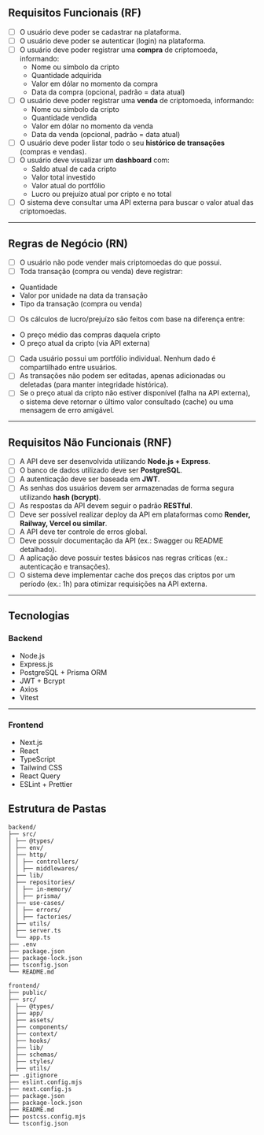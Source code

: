 ## Requisitos Funcionais (RF)

- [ ] O usuário deve poder se cadastrar na plataforma.
- [ ] O usuário deve poder se autenticar (login) na plataforma.
- [ ] O usuário deve poder registrar uma **compra** de criptomoeda, informando:
  - Nome ou símbolo da cripto
  - Quantidade adquirida
  - Valor em dólar no momento da compra
  - Data da compra (opcional, padrão = data atual)
- [ ] O usuário deve poder registrar uma **venda** de criptomoeda, informando:
  - Nome ou símbolo da cripto
  - Quantidade vendida
  - Valor em dólar no momento da venda
  - Data da venda (opcional, padrão = data atual)
- [ ] O usuário deve poder listar todo o seu **histórico de transações** (compras e vendas).
- [ ] O usuário deve visualizar um **dashboard** com:
  - Saldo atual de cada cripto
  - Valor total investido
  - Valor atual do portfólio
  - Lucro ou prejuízo atual por cripto e no total
- [ ] O sistema deve consultar uma API externa para buscar o valor atual das criptomoedas.

---

## Regras de Negócio (RN)

- [ ]  O usuário não pode vender mais criptomoedas do que possui.
- [ ]  Toda transação (compra ou venda) deve registrar:
  - Quantidade
  - Valor por unidade na data da transação
  - Tipo da transação (compra ou venda)
- [ ]  Os cálculos de lucro/prejuízo são feitos com base na diferença entre:
  - O preço médio das compras daquela cripto
  - O preço atual da cripto (via API externa)
- [ ]  Cada usuário possui um portfólio individual. Nenhum dado é compartilhado entre usuários.
- [ ]  As transações não podem ser editadas, apenas adicionadas ou deletadas (para manter integridade histórica).
- [ ] Se o preço atual da cripto não estiver disponível (falha na API externa), o sistema deve retornar o último valor consultado (cache) ou uma mensagem de erro amigável.

---

## Requisitos Não Funcionais (RNF)

- [ ] A API deve ser desenvolvida utilizando **Node.js + Express**.
- [ ] O banco de dados utilizado deve ser **PostgreSQL**.
- [ ] A autenticação deve ser baseada em **JWT**.
- [ ] As senhas dos usuários devem ser armazenadas de forma segura utilizando **hash (bcrypt)**.
- [ ] As respostas da API devem seguir o padrão **RESTful**.
- [ ] Deve ser possível realizar deploy da API em plataformas como **Render, Railway, Vercel ou similar**.
- [ ] A API deve ter controle de erros global.
- [ ] Deve possuir documentação da API (ex.: Swagger ou README detalhado).
- [ ] A aplicação deve possuir testes básicos nas regras críticas (ex.: autenticação e transações).
- [ ] O sistema deve implementar cache dos preços das criptos por um período (ex.: 1h) para otimizar requisições na API externa.

---

## Tecnologias

### Backend

- Node.js
- Express.js
- PostgreSQL + Prisma ORM
- JWT + Bcrypt
- Axios
- Vitest

---

### Frontend

- Next.js
- React
- TypeScript
- Tailwind CSS
- React Query
- ESLint + Prettier

## Estrutura de Pastas
```
backend/
├── src/
│ ├── @types/
│ ├── env/
│ ├── http/
│ │ ├── controllers/
│ │ ├── middlewares/
│ ├── lib/
│ ├── repositories/
│ │ ├── in-memory/
│ │ ├── prisma/
│ ├── use-cases/
│ │ ├── errors/
│ │ ├── factories/
│ ├── utils/
│ ├── server.ts
│ └── app.ts
├── .env
├── package.json
├── package-lock.json
├── tsconfig.json
└── README.md

frontend/
├── public/
├── src/
│ ├── @types/
│ ├── app/
│ ├── assets/
│ ├── components/
│ ├── context/
│ ├── hooks/
│ ├── lib/
│ ├── schemas/
│ ├── styles/
│ ├── utils/
├── .gitignore
├── eslint.config.mjs
├── next.config.js
├── package.json
├── package-lock.json
├── README.md
├── postcss.config.mjs
└── tsconfig.json
```